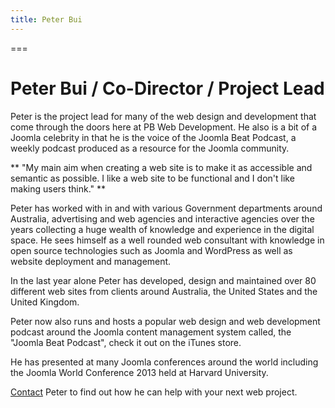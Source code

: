 ```yaml
---
title: Peter Bui
---
```

===

# Peter Bui / Co-Director / Project Lead

Peter is the project lead for many of the web design and development that come through the doors here at PB Web Development. He also is a bit of a Joomla celebrity in that he is the voice of the Joomla Beat Podcast, a weekly podcast produced as a resource for the Joomla community.

** "My main aim when creating a web site is to make it as accessible and semantic as possible. I like a web site to be functional and I don't like making users think." **

Peter has worked with in and with various Government departments around Australia, advertising and web agencies and interactive agencies over the years collecting a huge wealth of knowledge and experience in the digital space. He sees himself as a well rounded web consultant with knowledge in open source technologies such as Joomla and WordPress as well as website deployment and management.

In the last year alone Peter has developed, design and maintained over 80 different web sites from clients around Australia, the United States and the United Kingdom.

Peter now also runs and hosts a popular web design and web development podcast around the Joomla content management system called, the "Joomla Beat Podcast", check it out on the iTunes store.

He has presented at many Joomla conferences around the world including the Joomla World Conference 2013 held at Harvard University.

[Contact](/contact) Peter to find out how he can help with your next web project.

